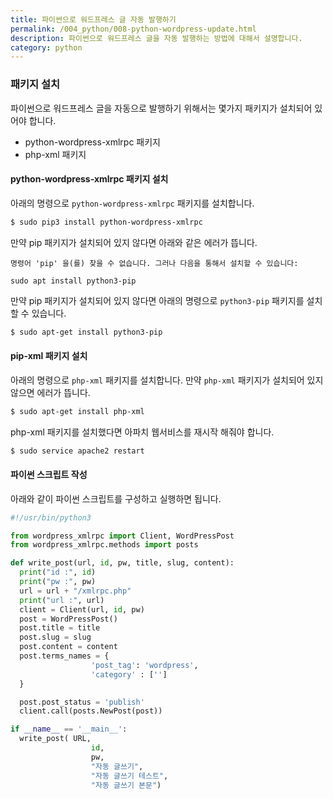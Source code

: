 ```yaml
---
title: 파이썬으로 워드프레스 글 자동 발행하기
permalink: /004_python/008-python-wordpress-update.html
description: 파이썬으로 워드프레스 글을 자동 발행하는 방법에 대해서 설명합니다.
category: python
---
```

### 패키지 설치


파이썬으로 워드프레스 글을 자동으로 발행하기 위해서는 
몇가지 패키지가 설치되어 있어야 합니다. 


- python-wordpress-xmlrpc 패키지
- php-xml 패키지


#### python-wordpress-xmlrpc 패키지 설치


아래의 명령으로 <code>python-wordpress-xmlrpc</code> 패키지를 설치합니다. 


```bash
$ sudo pip3 install python-wordpress-xmlrpc
```


만약 pip 패키지가 설치되어 있지 않다면 아래와 같은 에러가 뜹니다.


```
명령어 'pip' 을(를) 찾을 수 없습니다. 그러나 다음을 통해서 설치할 수 있습니다:

sudo apt install python3-pip
```


만약 pip 패키지가 설치되어 있지 않다면 
아래의 명령으로 <code>python3-pip</code> 패키지를 설치할 수 있습니다. 


```bash
$ sudo apt-get install python3-pip
```


#### pip-xml 패키지 설치


아래의 명령으로 <code>php-xml</code> 패키지를 설치합니다. 
만약 <code>php-xml</code> 패키지가 설치되어 있지 않으면 에러가 뜹니다. 


```bash
$ sudo apt-get install php-xml
```


php-xml 패키지를 설치했다면 아파치 웹서비스를 재시작 해줘야 합니다. 


```bash
$ sudo service apache2 restart
```


#### 파이썬 스크립트 작성


아래와 같이 파이썬 스크립트를 구성하고 실행하면 됩니다. 


```python
#!/usr/bin/python3

from wordpress_xmlrpc import Client, WordPressPost
from wordpress_xmlrpc.methods import posts

def write_post(url, id, pw, title, slug, content):
  print("id :", id)
  print("pw :", pw)
  url = url + "/xmlrpc.php"
  print("url :", url)
  client = Client(url, id, pw)
  post = WordPressPost()
  post.title = title
  post.slug = slug
  post.content = content
  post.terms_names = {
                  'post_tag': 'wordpress',
                  'category' : ['']
  }

  post.post_status = 'publish'
  client.call(posts.NewPost(post))

if __name__ == '__main__':
  write_post( URL,
                  id,
                  pw,
                  "자동 글쓰기",
                  "자동 글쓰기 테스트",
                  "자동 글쓰기 본문")
```
